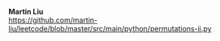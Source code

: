 **Martin Liu**
<br/>
https://github.com/martin-liu/leetcode/blob/master/src/main/python/permutations-ii.py
